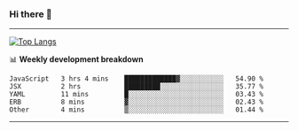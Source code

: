 ### Hi there 👋

-------
[![Top Langs](https://github-readme-stats.vercel.app/api/top-langs/?username=ashish-r)](https://github.com/anuraghazra/github-readme-stats)

📊 **Weekly development breakdown**
<!--START_SECTION:waka-->
```text
JavaScript   3 hrs 4 mins    █████████████▓░░░░░░░░░░░   54.90 % 
JSX          2 hrs           █████████░░░░░░░░░░░░░░░░   35.77 % 
YAML         11 mins         █░░░░░░░░░░░░░░░░░░░░░░░░   03.43 % 
ERB          8 mins          ▓░░░░░░░░░░░░░░░░░░░░░░░░   02.43 % 
Other        4 mins          ▒░░░░░░░░░░░░░░░░░░░░░░░░   01.44 % 
```
<!--END_SECTION:waka-->
-------

<!--
**ashish-r/ashish-r** is a ✨ _special_ ✨ repository because its `README.md` (this file) appears on your GitHub profile.

Here are some ideas to get you started:

- 🔭 I’m currently working on ...
- 🌱 I’m currently learning ...
- 👯 I’m looking to collaborate on ...
- 🤔 I’m looking for help with ...
- 💬 Ask me about ...
- 📫 How to reach me: ...
- 😄 Pronouns: ...
- ⚡ Fun fact: ...
-->

